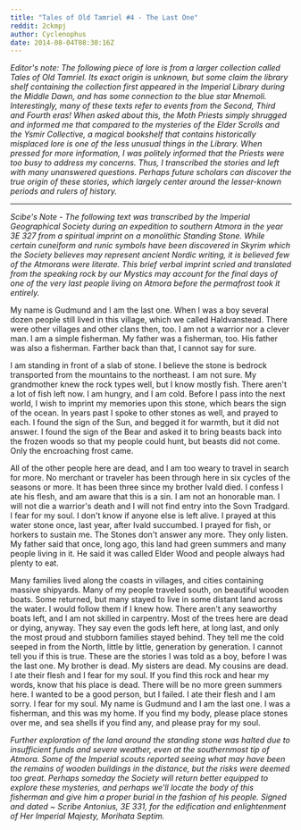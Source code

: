 ```yaml
---
title: "Tales of Old Tamriel #4 - The Last One"
reddit: 2ckmpj
author: Cyclenophus
date: 2014-08-04T08:30:16Z
---
```


*Editor's note: The following piece of lore is from a larger collection called Tales of Old Tamriel. Its exact origin is unknown, but some claim the library shelf containing the collection first appeared in the Imperial Library during the Middle Dawn, and has some connection to the blue star Mnemoli. Interestingly, many of these texts refer to events from the Second, Third and Fourth eras! When asked about this, the Moth Priests simply shrugged and informed me that compared to the mysteries of the Elder Scrolls and the Ysmir Collective, a magical bookshelf that contains historically misplaced lore is one of the less unusual things in the Library. When pressed for more information, I was politely informed that the Priests were too busy to address my concerns. Thus, I transcribed the stories and left with many unanswered questions. Perhaps future scholars can discover the true origin of these stories, which largely center around the lesser-known periods and rulers of history.*

----------------------------------------------------------

*Scibe's Note - The following text was transcribed by the Imperial Geographical Society during an expedition to southern Atmora in the year 3E 327 from a spiritual imprint on a monolithic Standing Stone. While certain cuneiform and runic symbols have been discovered in Skyrim which the Society believes may represent ancient Nordic writing, it is believed few of the Atmorans were literate. This brief verbal imprint scried and translated from the speaking rock by our Mystics may account for the final days of one of the very last people living on Atmora before the permafrost took it entirely.*

My name is Gudmund and I am the last one. When I was a boy several dozen people still lived in this village, which we called Haldvanstead. There were other villages and other clans then, too. I am not a warrior nor a clever man. I am a simple fisherman. My father was a fisherman, too. His father was also a fisherman. Farther back than that, I cannot say for sure. 

I am standing in front of a slab of stone. I believe the stone is bedrock transported from the mountains to the northeast. I am not sure. My grandmother knew the rock types well, but I know mostly fish. There aren't a lot of fish left now. I am hungry, and I am cold. Before I pass into the next world, I wish to imprint my memories upon this stone, which bears the sign of the ocean. In years past I spoke to other stones as well, and prayed to each. I found the sign of the Sun, and begged it for warmth, but it did not answer. I found the sign of the Bear and asked it to bring beasts back into the frozen woods so that my people could hunt, but beasts did not come. Only the encroaching frost came. 

All of the other people here are dead, and I am too weary to travel in search for more. No merchant or traveler has been through here in six cycles of the seasons or more. It has been three since my brother Ivald died. I confess I ate his flesh, and am aware that this is a sin. I am not an honorable man. I will not die a warrior's death and I will not find entry into the Sovn Tradgard. I fear for my soul. I don't know if anyone else is left alive. I prayed at this water stone once, last year, after Ivald succumbed. I prayed for fish, or horkers to sustain me. The Stones don't answer any more. They only listen. My father said that once, long ago, this land had green summers and many people living in it. He said it was called Elder Wood and people always had plenty to eat.  

Many families lived along the coasts in villages, and cities containing massive shipyards. Many of my people traveled south, on beautiful wooden boats. Some returned, but many stayed to live in some distant land across the water. I would follow them if I knew how. There aren't any seaworthy boats left, and I am not skilled in carpentry. Most of the trees here are dead or dying, anyway. They say even the gods left here, at long last, and only the most proud and stubborn families stayed behind. They tell me the cold seeped in from the North, little by little, generation by generation. I cannot tell you if this is true. These are the stories I was told as a boy, before I was the last one. My brother is dead. My sisters are dead. My cousins are dead. I ate their flesh and I fear for my soul. If you find this rock and hear my words, know that his place is dead. There will be no more green summers here. I wanted to be a good person, but I failed. I ate their flesh and I am sorry. I fear for my soul. My name is Gudmund and I am the last one. I was a fisherman, and this was my home. If you find my body, please place stones over me, and sea shells if you find any, and please pray for my soul. 

*Further exploration of the land around the standing stone was halted due to insufficient funds and severe weather, even at the southernmost tip of Atmora. Some of the Imperial scouts reported seeing what may have been the remains of wooden buildings in the distance, but the risks were deemed too great. Perhaps someday the Society will return better equipped to explore these mysteries, and perhaps we'll locate the body of this fisherman and give him a proper burial in the fashion of his people. Signed and dated ~ Scribe Antonius, 3E 331, for the edification and enlightenment of Her Imperial Majesty, Morihata Septim.*
